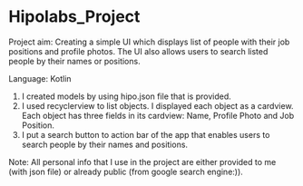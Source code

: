 # Hipolabs_Project

Project aim: Creating a simple UI which displays list of people with their job positions and profile photos. The UI also allows users to search listed people by their names or positions.

Language: Kotlin

1.  I created models by using hipo.json file that is provided.
2.  I used recyclerview to list objects. I displayed each object as a cardview. Each object has three fields in its cardview: Name, Profile Photo and Job Position.
3.  I put a search button to action bar of the app that enables users to search people by their names and positions.

Note: All personal info that I use in the project are either provided to me (with json file) or already public (from google search engine:)).
